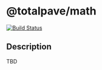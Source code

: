 # @totalpave/math

[![Build Status](https://travis-ci.org/totalpave/math.svg?branch=master)](https://travis-ci.org/totalpave/math)

## Description

TBD
